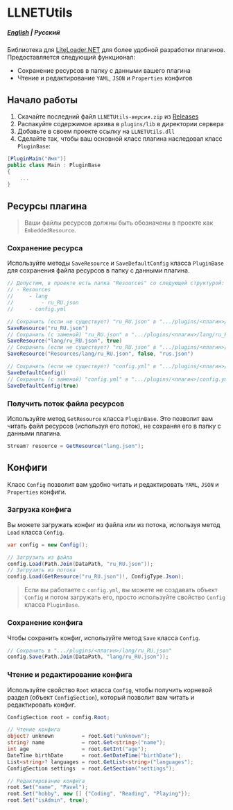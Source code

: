 ﻿# LLNETUtils

##### [English](README.md) | Русский

Библиотека для [LiteLoader.NET](https://github.com/LiteLDev/LiteLoader.NET) для более удобной разработки плагинов. Предоставляется следующий функционал:
- Сохранение ресурсов в папку с данными вашего плагина
- Чтение и редактирование `YAML`, `JSON` и `Properties` конфигов

## Начало работы

1. Скачайте последний файл <code>LLNETUtils-<i>версия</i>.zip</code> из [Releases](https://github.com/S3v3Nice/LLNETUtils/releases)
2. Распакуйте содержимое архива в `plugins/lib` в директории сервера
3. Добавьте в своем проекте ссылку на `LLNETUtils.dll`
4. Сделайте так, чтобы ваш основной класс плагина наследовал класс `PluginBase`:

```csharp
[PluginMain("Имя")]
public class Main : PluginBase
{
    ...
}
```

## Ресурсы плагина

> Ваши файлы ресурсов должны быть обозначены в проекте как `EmbeddedResource`.

### Сохранение ресурса

Используйте методы `SaveResource` и `SaveDefaultConfig` класса `PluginBase` для сохранения файла ресурсов в папку с данными плагина.

```csharp
// Допустим, в проекте есть папка "Resources" со следующей структурой:
// - Resources
//     - lang
//         - ru_RU.json
//     - config.yml

// Сохранить (если не существует) "ru_RU.json" в ".../plugins/<плагин>/ru_RU.json"
SaveResource("ru_RU.json")
// Сохранить (с заменой) "ru_RU.json" в ".../plugins/<плагин>/lang/ru_RU.json"
SaveResource("lang/ru_RU.json", true)
// Сохранить (если не существует) "ru_RU.json" в ".../plugins/<плагин>/rus.json"
SaveResource("Resources/lang/ru_RU.json", false, "rus.json")

// Сохранить (если не существует) "config.yml" в ".../plugins/<плагин>/config.yml"
SaveDefaultConfig()
// Сохранить (с заменой) "config.yml" в ".../plugins/<плагин>/config.yml"
SaveDefaultConfig(true)
```

### Получить поток файла ресурсов

Используйте метод `GetResource` класса `PluginBase`. Это позволит вам читать файл ресурсов (используя его поток), не сохраняя его в папку с данными плагина.
```csharp
Stream? resource = GetResource("lang.json");
```

## Конфиги

Класс `Config` позволит вам удобно читать и редактировать `YAML`, `JSON` и `Properties` конфиги.

### Загрузка конфига

Вы можете загружать конфиг из файла или из потока, используя метод `Load` класса `Config`.

```csharp
var config = new Config();

// Загрузить из файла
config.Load(Path.Join(DataPath, "ru_RU.json"));
// Загрузить из потока
config.Load(GetResource("ru_RU.json")!, ConfigType.Json);
```

> Если вы работаете с `config.yml`, вы можете не создавать объект `Config` и потом загружать его, просто используйте свойство `Config` класса `PluginBase`.

### Сохранение конфига

Чтобы сохранить конфиг, используйте метод `Save` класса `Config`.

```csharp
// Сохранить в ".../plugins/<плагин>/lang/ru_RU.json"
config.Save(Path.Join(DataPath, "lang/ru_RU.json"));
```

### Чтение и редактирование конфига

Используйте свойство `Root` класса `Config`, чтобы получить корневой раздел (объект `ConfigSection`), который позволит вам читать и редактировать конфиг.

```csharp
ConfigSection root = config.Root;

// Чтение конфига
object? unknown         = root.Get("unknown");
string? name            = root.Get<string>("name");
int age                 = root.GetInt("age");
DateTime birthDate      = root.GetDateTime("birthDate");
List<string>? languages = root.GetList<string>("languages");
ConfigSection settings  = root.GetSection("settings");

// Редактирование конфига
root.Set("name", "Pavel");
root.Set("hobby", new [] {"Coding", "Reading", "Playing"});
root.Set("isAdmin", true);
```